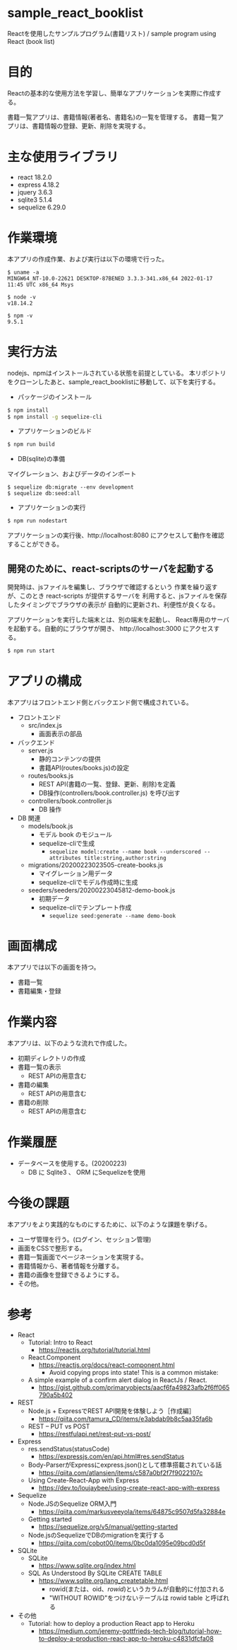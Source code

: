 # sample_react_booklist
Reactを使用したサンプルプログラム(書籍リスト) / sample program using React (book list) 

# 目的

Reactの基本的な使用方法を学習し、簡単なアプリケーションを実際に作成する。

書籍一覧アプリは、書籍情報(著者名、書籍名)の一覧を管理する。
書籍一覧アプリは、書籍情報の登録、更新、削除を実現する。

# 主な使用ライブラリ

* react 18.2.0
* express 4.18.2
* jquery 3.6.3
* sqlite3 5.1.4
* sequelize 6.29.0

# 作業環境

本アプリの作成作業、および実行は以下の環境で行った。

```
$ uname -a
MINGW64_NT-10.0-22621 DESKTOP-87BENED 3.3.3-341.x86_64 2022-01-17 11:45 UTC x86_64 Msys

$ node -v
v18.14.2

$ npm -v
9.5.1
```

# 実行方法

nodejs、npmはインストールされている状態を前提としている。
本リポジトリをクローンしたあと、sample_react_booklistに移動して、以下を実行する。

* パッケージのインストール

```bash
$ npm install
$ npm install -g sequelize-cli
```

* アプリケーションのビルド

```bash
$ npm run build
```

* DB(sqlite)の準備

マイグレーション、およびデータのインポート

```
$ sequelize db:migrate --env development
$ sequelize db:seed:all
```

* アプリケーションの実行

```bash
$ npm run nodestart
```

アプリケーションの実行後、http://localhost:8080 にアクセスして動作を確認することができる。

## 開発のために、react-scriptsのサーバを起動する

開発時は、jsファイルを編集し、ブラウザで確認するという
作業を繰り返すが、このとき react-scripts が提供するサーバを
利用すると、jsファイルを保存したタイミングでブラウザの表示が
自動的に更新され、利便性が良くなる。

アプリケーションを実行した端末とは、別の端末を起動し、
React専用のサーバを起動する。自動的にブラウザが開き、
http://localhost:3000 にアクセスする。

```bash
$ npm run start
```

# アプリの構成

本アプリはフロントエンド側とバックエンド側で構成されている。

* フロントエンド
  - src/index.js
    - 画面表示の部品
* バックエンド
  - server.js
    - 静的コンテンツの提供
    - 書籍API(routes/books.js)の設定
  - routes/books.js
    - REST API(書籍の一覧、登録、更新、削除)を定義
    - DB操作(controllers/book.controller.js) を呼び出す
  - controllers/book.controller.js
    - DB 操作
* DB 関連
  - models/book.js
    - モデル book のモジュール
    - sequelize-cliで生成
      - ```sequelize model:create --name book --underscored --attributes title:string,author:string```
  - migrations/20200223023505-create-books.js
    - マイグレーション用データ
    - sequelize-cliでモデル作成時に生成
  - seeders/seeders/20200223045812-demo-book.js
    - 初期データ
    - sequelize-cliでテンプレート作成
      - ```sequelize seed:generate --name demo-book```

# 画面構成

本アプリでは以下の画面を持つ。

* 書籍一覧
* 書籍編集・登録

# 作業内容

本アプリは、以下のような流れで作成した。

* 初期ディレクトリの作成
* 書籍一覧の表示
    - REST APIの用意含む
* 書籍の編集
    - REST APIの用意含む
* 書籍の削除
    - REST APIの用意含む

# 作業履歴

* データベースを使用する。(20200223)
  - DB に Sqlite3 、 ORM にSequelizeを使用

# 今後の課題

本アプリをより実践的なものにするために、以下のような課題を挙げる。

* ユーザ管理を行う。(ログイン、セッション管理)
* 画面をCSSで整形する。
* 書籍一覧画面でページネーションを実現する。
* 書籍情報から、著者情報を分離する。
* 書籍の画像を登録できるようにする。
* その他。

# 参考

* React
    * Tutorial: Intro to React
        - https://reactjs.org/tutorial/tutorial.html
    * React.Component
        - https://reactjs.org/docs/react-component.html
            - Avoid copying props into state! This is a common mistake:
    * A simple example of a confirm alert dialog in ReactJs / React.
        - https://gist.github.com/primaryobjects/aacf6fa49823afb2f6ff065790a5b402
* REST
    * Node.js + ExpressでREST API開発を体験しよう［作成編］
        - https://qiita.com/tamura_CD/items/e3abdab9b8c5aa35fa6b
    * REST – PUT vs POST
        - https://restfulapi.net/rest-put-vs-post/
* Express
    * res.sendStatus(statusCode)
        - https://expressjs.com/en/api.html#res.sendStatus
    * Body-ParserがExpressにexpress.json()として標準搭載されている話
        - https://qiita.com/atlansien/items/c587a0bf2f7f9022107c
    * Using Create-React-App with Express
        - https://dev.to/loujaybee/using-create-react-app-with-express
* Sequelize
    * Node.JSのSequelize ORM入門
        - https://qiita.com/markusveeyola/items/64875c9507d5fa32884e
    * Getting started
        - https://sequelize.org/v5/manual/getting-started
    * Node.jsのSequelizeでDBのmigrationを実行する
        - https://qiita.com/cobot00/items/0bc0da1095e09bcd0d5f
* SQLite
    * SQLite
      - https://www.sqlite.org/index.html
    * SQL As Understood By SQLite CREATE TABLE
      - https://www.sqlite.org/lang_createtable.html
        - rowid(または、oid、_rowid_)というカラムが自動的に付加される
        - "WITHOUT ROWID"をつけないテーブルは rowid table と呼ばれる
* その他
    * Tutorial: how to deploy a production React app to Heroku
        - https://medium.com/jeremy-gottfrieds-tech-blog/tutorial-how-to-deploy-a-production-react-app-to-heroku-c4831dfcfa08
